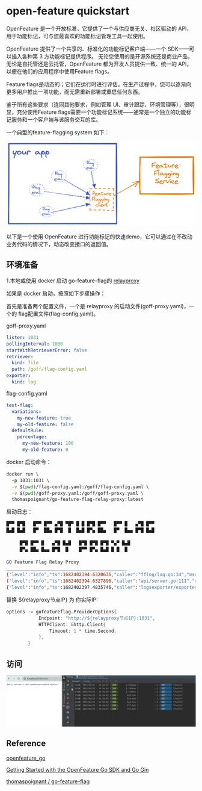 # open-feature quickstart

OpenFeature 是一个开放标准，它提供了一个与供应商无关、社区驱动的 API，用于功能标记，可与您最喜欢的功能标记管理工具一起使用。

OpenFeature 提供了一个共享的、标准化的功能标记客户端——一个 SDK——可以插入各种第 3 方功能标记提供程序。
无论您使用的是开源系统还是商业产品，无论是自托管还是云托管，OpenFeature 都为开发人员提供一致、统一的 API，以便在他们的应用程序中使用Feature flags。

Feature flags是动态的；它们在运行时进行评估。在生产过程中，您可以逐渐向更多用户推出一项功能，而无需重新部署或重启任何东西。

鉴于所有这些要求（连同其他要求，例如管理 UI、审计跟踪、环境管理等），很明显，充分使用Feature flags需要一个功能标记系统——通常是一个独立的功能标记服务和一个客户端与该服务交互的库。

一个典型的feature-flagging system 如下：

![](./image/of-system.png)

以下是一个使用 OpenFeature 进行功能标记的快速demo，它可以通过在不改动业务代码的情况下，动态改变接口的返回值。

## 环境准备

1.本地或使用 docker 启动 go-feature-flag的 [relayproxy](https://github.com/thomaspoignant/go-feature-flag)

如果是 docker 启动，按照如下步骤操作：

首先是准备两个配置文件，一个是 relayproxy 的启动文件(goff-proxy.yaml)，一个的 flag配置文件(flag-config.yaml)。

goff-proxy.yaml
```yaml
listen: 1031
pollingInterval: 1000
startWithRetrieverError: false
retriever:
  kind: file
  path: /goff/flag-config.yaml
exporter:
  kind: log
```

flag-config.yaml
```yaml
test-flag:
  variations:
    my-new-feature: true
    my-old-feature: false
  defaultRule:
    percentage:
      my-new-feature: 100
      my-old-feature: 0
```

docker 启动命令：

```sh
docker run \        
  -p 1031:1031 \
  -v $(pwd)/flag-config.yaml:/goff/flag-config.yaml \
  -v $(pwd)/goff-proxy.yaml:/goff/goff-proxy.yaml \
  thomaspoignant/go-feature-flag-relay-proxy:latest
```

启动日志：

```sh
█▀▀ █▀█   █▀▀ █▀▀ ▄▀█ ▀█▀ █ █ █▀█ █▀▀   █▀▀ █   ▄▀█ █▀▀
█▄█ █▄█   █▀  ██▄ █▀█  █  █▄█ █▀▄ ██▄   █▀  █▄▄ █▀█ █▄█

     █▀█ █▀▀ █   ▄▀█ █▄█   █▀█ █▀█ █▀█ ▀▄▀ █▄█
     █▀▄ ██▄ █▄▄ █▀█  █    █▀▀ █▀▄ █▄█ █ █  █ 

GO Feature Flag Relay Proxy
_____________________________________________
{"level":"info","ts":1682402394.6320636,"caller":"fflog/log.go:14","msg":"[2023-04-25T05:59:54Z] flag test-flag added"}
{"level":"info","ts":1682402394.6327896,"caller":"api/server.go:111","msg":"Starting go-feature-flag relay proxy ...","address":"0.0.0.0:1031","version":"1.8.2"}
{"level":"info","ts":1682402397.4835746,"caller":"logsexporter/exporter.go:51","msg":"[2023-04-25T05:59:57Z] user=\"a\", flag=\"test-flag\", value=\"true\""}
```

替换 ${relayproxy节点IP} 为 你实际IP:
```go
options := gofeatureflag.ProviderOptions{
			Endpoint: "http://${relayproxy节点IP}:1031",
			HTTPClient: &http.Client{
				Timeout: 1 * time.Second,
			},
		}
```

## 访问

![](./image/of.png)


## Reference

[openfeature_go](https://gofeatureflag.org/docs/openfeature_sdk/openfeature_go)

[Getting Started with the OpenFeature Go SDK and Go Gin](https://openfeature.dev/docs/tutorials/getting-started/go)

[thomaspoignant / go-feature-flag](https://github.com/thomaspoignant/go-feature-flag)

